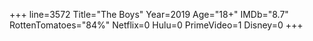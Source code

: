 +++
line=3572
Title="The Boys"
Year=2019
Age="18+"
IMDb="8.7"
RottenTomatoes="84%"
Netflix=0
Hulu=0
PrimeVideo=1
Disney=0
+++


